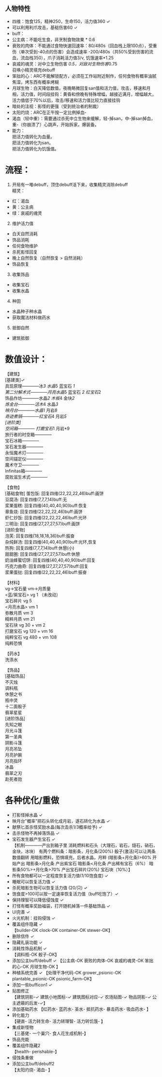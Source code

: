 ## 人物特性 
- 四维：饱食125，精神250，生命150，活力值360 ✓  
- 可以利用利爪攻击，基础伤害60 ✓
- buff：
- 公主病：不能吃生食，非烹制食物效果 * 0.6  
- 衰败的肉体：不能通过食物快速回速率：80/480s（回血栈上限100点），受重伤（单次受到-40点的伤害）会造成速率 -200/480s（共50%受到伤害的流血，流血栈350），爪子消耗活力值3/v,  饥饿速率*1.25
- 哀戚的魂灵：对中立生物伤害 *0.5，对敌对生物伤害*0.75  
召唤小精灵填充debuff
- 笨拙的心：ARC不能解锁配方，必须在工作站附近制作，任何食物有概率油腻焦湿，烤东西有概率烤糊
- 月球生物：白天降低数值，夜晚略微回复san值和活力值，攻击，移速和月相，活力值，时间段挂钩：黄昏和傍晚有特殊增幅，越接近满月，增幅越大，活力值低于70%以后，攻击/移速和活力值比较力直接挂钩
- 暗处的注视：影怪的更强（受到统治者的制裁）
- 太阳灼烧：ARC在正午按一定比例掉血-
- 渴血（轻中重）：需要通过杀死中立生物来缓解，轻-掉san，中-掉san掉血，重-（你崩溃了）心跳声，开始拆家，爆装备。  
- 能力：  
把活力值转化为血量。    
把活力值转化为san。    
把活力值转化为饥饿值。    


# 流程：
1. 开局有一堆debuff，顶住debuff活下来，收集精灵消除debuff  
精灵：  
- 红：渴血
- 黄：公主病
- 绿：哀戚的魂灵

2. 维护活力值
- 白天自然消耗  
- 饰品消耗  
- 任何食物维护  
- 杀死影怪回复  
- 晚上自然恢复（自然恢复 > 自然消耗）
- 饰品恢复  

3. 收集饰品
- 收集宝石
- 收集水晶

4. 种田
- 水晶种子种水晶
- 获取魔法材料做药水

5. 抵御自然
- 建筑抵御

# 数值设计：
【建筑】  
[基建类]✓  
具现原理————冰*3 水晶*5 蓝宝石 *1  
第二分解术式————月亮水晶*5 蓝宝石 *2 红宝石*2  
饰品作坊————水晶*2 木板*4 金块*2  
炼金台————活木*4 水晶*3  
映月台————水晶*1 月岩*8  
奇迹煮锅————红宝石*4 月岩*5  
[进阶类]  
空间箱———— 打磨宝石*1 月岩*9  
旅行者的时空箱————  
宝石冰箱————  
宝石发生器————  
永恒魔术灯————  
空间锚定仪————  
魔术守卫————  
Infinitas箱————  
腐败滋生术式————  

【食物】  
[基础食物]
蛋包饭: 回复四维(22,22,22,46)buff:画饼  
豆腐汤: 回复四维(7,7,7,14)buff:无  
浆果蛋糕: 回复四维(40,40,40,90)buff:恢复  
章鱼烧: 回复四维(22,22,22,46)buff:画饼  
虾仁炒饭: 回复四维(22,22,22,46)buff:光环  
三明治: 回复四维(27,27,27,57)buff:画饼  
[进阶食物]  
泡芙: 回复四维(18,18,18,36)buff:振奋  
杂炖鲜汤: 回复四维(40,40,40,90)buff:光环,恢复  
热狗: 回复四维(7,7,7,14)buff:休憩(小)  
甜甜圈: 回复四维(27,27,27,57)buff:休憩  
奶油蜂蜜切饼: 回复四维(40,40,40,90)buff:回复  
巧克力曲奇: 回复四维(27,27,27,57)buff:回复  
浆果蛋挞: 回复四维(22,22,22,46)buff:振奋 

【材料】  
vg->宝石量 vm->月质量  
<蓝/紫宝石> vg 1 （未改动）  
宝石碎片 vg 5  
<月亮水晶> vm 1  
弥散月质 vm 3  
精粹月质 vm 21  
宝石块 vg 30 + vm 2   
打磨宝石 vg 120 + vm 16  
纯粹宝石 vg 480 + vm 108  
纯粹恐惧   

【药水】    
洗涤水  

【饰品】  
[基础饰品]   
不灭烛  
调料瓶  
休憩之书  
瓶中灵  
十二面骰子  
翡翠星星  
[进阶饰品]  
先知之眼  
月光斗篷  
第一圣典  
阴影斗篷  
月亮吊坠  
月亮护腕  
月亮指环  
冰晶  
翡翠之刃  
赴死者勋 

 


# 各种优化/重做
- 打影怪掉水晶 ✓  
- 映月台"概率"把石头转化成月岩，遂石转化为水晶 ✓
- 献祭匕首杀怪奖励水晶(每次击杀1/3概率给予) ✓
- 击杀怪物不再掉落饰品 ✓
- 宝石发生器产生宝石 ✓  
【机制————产出到箱子里 消耗燃料和石头（大理石，岩石，燧石，硝石，金块，冰块） 
有两个燃料条：暗影条，月化条(200%)
骰子(激活)可以让两条数值翻转
用暗影燃料，恐惧填充，后者水晶，月粹
(暗影条+月化条)>60% 开始产出
暗影条>月化条 产出紫宝石
暗影条<月化条 产出稀有宝石（6%）
暗影条50%>+月化条>70% 产出宝石碎片(20%) 宝石块（10%）】
- 所有食物都可以一定程度恢复活力值(1/10饱食度) ✓
- 睡眠可以恢复活力值 ✓
- 杀死暗影生物可以恢复活力值 (20/只) ✓
- 饱食度>100可以按一定速率恢复活力值（buff吃饱了）✓
- 保持理智可以降低侵蚀度 ✓
- 打怪有概率奖励福袋，打开随机掉落一件基础饰品 ✓
- UI完善 ✓
- 火光机制：挂钩侵蚀 ✓
- 覆盖组件隐藏 ✓  
【builder-OK clock-OK container-OK stewer-OK】
- 删除信件 ✓
- 隐藏礼装功能 ✓ 
- 消耗性饰品机制 ✓  
【调料瓶-OK 骰子-OK】
- 添加公主buff/debuff ✓
【公主病-OK 衰败的肉体-OK 哀戚的魂灵-OK 笨拙的心-OK 月球生物-OK 】  
- 种植系统完善  ✓
【处理干净代码-OK grower_psionic-OK plantable_psionic-OK psionic_farm-OK】  
- 添加一些bufficon1 ✓  
- 贴图修正  
【建筑阴影-✓ 建筑小地图标-✓ 建筑图标对应-✓ 农场贴图-✓ 物品阴影-✓ 公主遮蔽的后发-✓】
- 添加基础药水 
【红药水- 蓝药水- 圣水- 抵抗药水- 暴击药水- 吸血药水- 】  
- 转化能力  
【硬直- 活力转生命- 活力转理智- 活力转饥饿- 】  
- 集成新怪物   
【三基佬- 一个巢穴- 食人花生成机制-】
- 饰品充能  
- 覆盖组件隐藏2   
【health- perishable-】  
- 侵蚀条重做  
- 添加公主buff/debuff2  
【太阳灼烧- 渴血- 】  




